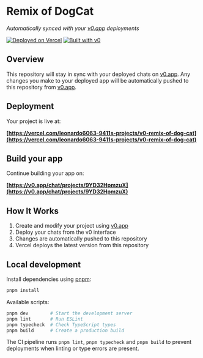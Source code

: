 # Remix of DogCat

*Automatically synced with your [v0.app](https://v0.app) deployments*

[![Deployed on Vercel](https://img.shields.io/badge/Deployed%20on-Vercel-black?style=for-the-badge&logo=vercel)](https://vercel.com/leonardo6063-9411s-projects/v0-remix-of-dog-cat)
[![Built with v0](https://img.shields.io/badge/Built%20with-v0.app-black?style=for-the-badge)](https://v0.app/chat/projects/9YD32HpmzuX)

## Overview

This repository will stay in sync with your deployed chats on [v0.app](https://v0.app).
Any changes you make to your deployed app will be automatically pushed to this repository from [v0.app](https://v0.app).

## Deployment

Your project is live at:

**[https://vercel.com/leonardo6063-9411s-projects/v0-remix-of-dog-cat](https://vercel.com/leonardo6063-9411s-projects/v0-remix-of-dog-cat)**

## Build your app

Continue building your app on:

**[https://v0.app/chat/projects/9YD32HpmzuX](https://v0.app/chat/projects/9YD32HpmzuX)**

## How It Works

1. Create and modify your project using [v0.app](https://v0.app)
2. Deploy your chats from the v0 interface
3. Changes are automatically pushed to this repository
4. Vercel deploys the latest version from this repository

## Local development

Install dependencies using [pnpm](https://pnpm.io):

```bash
pnpm install
```

Available scripts:

```bash
pnpm dev        # Start the development server
pnpm lint       # Run ESLint
pnpm typecheck  # Check TypeScript types
pnpm build      # Create a production build
```

The CI pipeline runs `pnpm lint`, `pnpm typecheck` and `pnpm build` to prevent deployments when linting or type errors are present.
